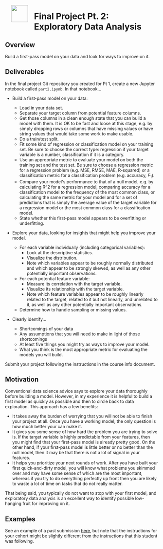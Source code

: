<img src="http://imgur.com/1ZcRyrc.png" style="float: left; margin: 20px; height: 55px">

# Final Project Pt. 2: Exploratory Data Analysis

## Overview

Build a first-pass model on your data and look for ways to improve on it.

## Deliverables

In the final project Git repository you created for Pt 1, create a new Jupyter notebook called `part2.ipynb`. In that notebook...

- Build a first-pass model on your data:
    - Load in your data set.
    - Separate your target column from potential feature columns.
    - Get those columns in a clean enough state that you can build a model with them. It is OK to be fast and loose at this stage, e.g. by simply dropping rows or columns that have missing values or have string values that would take some work to make usable.
    - Do a train/test split.
    - Fit some kind of regression or classification model on your training set. Be sure to choose the correct type: regression if your target variable is a number, classification if it is a category.
    - Use an appropriate metric to evaluate your model on both the training set and the test set. Be sure to choose a regression metric for a regression problem (e.g. MSE, RMSE, MAE, R-squared) or a classification metric for a classification problem (e.g. accuracy, $F_1$).
    - Compare your model's performance to that of a null model, e.g. by calculating R^2 for a regression model, comparing accuracy for a classification model to the frequency of the most common class, or calculating the same metric for your model and for a set of predictions that is simply the average value of the target variable for a regression model or the most common class for a classification model.
    - State whether this first-pass model appears to be overfitting or underfitting.

- Explore your data, looking for insights that might help you improve your model.
    - For each variable individually (including categorical variables):
        - Look at the descriptive statistics.
        - Visualize the distribution.
        - Note which variables appear to be roughly normally distributed and which appear to be strongly skewed, as well as any other potentially important observations.
    - For each potential feature variable:
        - Measure its correlation with the target variable.
        - Visualize its relationship with the target variable.
        - Note which feature variables appear to be roughly linearly related to the target, related to it but not linearly, and unrelated to it, as well as any other potentially important observations.
    - Determine how to handle sampling or missing values.
- Clearly identify...
    - Shortcomings of your data
    - Any assumptions that you will need to make in light of those shortcomings
    - At least five things you might try as ways to improve your model.
    - What you think is the most appropriate metric for evaluating the models you will build.
    
Submit your project following the instructions in the course info document.

## Motivation

Conventional data science advice says to explore your data thoroughly before building a model. However, in my experience it is helpful to build a first model as quickly as possible and then to circle back to data exploration. This approach has a few benefits:

- It takes away the burden of worrying that you will not be able to finish your project at all. Once you have a working model, the only question is how much better your can make it.
- It gives you some sense of how hard the problem you are trying to solve is. If the target variable is highly predictable from your features, then you might find that your first-pass model is already pretty good. On the other hand, if your first-pass model is little better or no better than the null model, then it may be that there is not a lot of signal in your features.
- It helps you prioritize your next rounds of work. After you have built your first quick-and-dirty model, you will know what problems you skimmed over and may have some sense of which are the most important, whereas if you try to do everything perfectly up front then you are likely to waste a lot of time on tasks that do not really matter.

That being said, you typically do not want to stop with your first model, and exploratory data analysis is an excellent way to identify possible low-hanging fruit for improving on it.

## Examples

See an example of a past submission [here](./eda_example.ipynb), but note that the instructions for your cohort might be slightly different from the instructions that this student was following.
